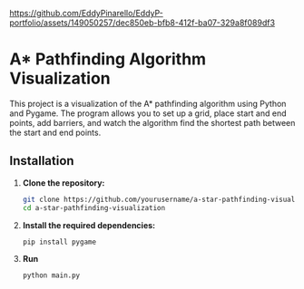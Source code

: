 

https://github.com/EddyPinarello/EddyP-portfolio/assets/149050257/dec850eb-bfb8-412f-ba07-329a8f089df3

# A* Pathfinding Algorithm Visualization

This project is a visualization of the A* pathfinding algorithm using Python and Pygame. The program allows you to set up a grid, place start and end points, add barriers, and watch the algorithm find the shortest path between the start and end points.

## Installation

1. **Clone the repository:**

   ```bash
   git clone https://github.com/yourusername/a-star-pathfinding-visualization.git
   cd a-star-pathfinding-visualization
2. **Install the required dependencies:**
   ```bash
   pip install pygame
3. **Run**
   ```bash
   python main.py
